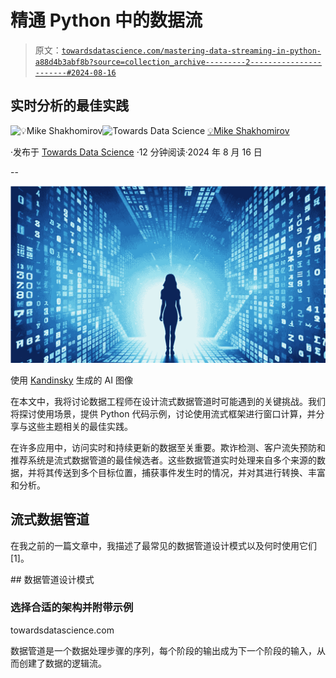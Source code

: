 # 精通 Python 中的数据流

> 原文：[`towardsdatascience.com/mastering-data-streaming-in-python-a88d4b3abf8b?source=collection_archive---------2-----------------------#2024-08-16`](https://towardsdatascience.com/mastering-data-streaming-in-python-a88d4b3abf8b?source=collection_archive---------2-----------------------#2024-08-16)

## 实时分析的最佳实践

[](https://mshakhomirov.medium.com/?source=post_page---byline--a88d4b3abf8b--------------------------------)![💡Mike Shakhomirov](https://mshakhomirov.medium.com/?source=post_page---byline--a88d4b3abf8b--------------------------------)[](https://towardsdatascience.com/?source=post_page---byline--a88d4b3abf8b--------------------------------)![Towards Data Science](https://towardsdatascience.com/?source=post_page---byline--a88d4b3abf8b--------------------------------) [💡Mike Shakhomirov](https://mshakhomirov.medium.com/?source=post_page---byline--a88d4b3abf8b--------------------------------)

·发布于 [Towards Data Science](https://towardsdatascience.com/?source=post_page---byline--a88d4b3abf8b--------------------------------) ·12 分钟阅读·2024 年 8 月 16 日

--

![](img/c13a38b7b469c4368d93945a45573c50.png)

使用 [Kandinsky](https://github.com/ai-forever/Kandinsky-2) 生成的 AI 图像

在本文中，我将讨论数据工程师在设计流式数据管道时可能遇到的关键挑战。我们将探讨使用场景，提供 Python 代码示例，讨论使用流式框架进行窗口计算，并分享与这些主题相关的最佳实践。

在许多应用中，访问实时和持续更新的数据至关重要。欺诈检测、客户流失预防和推荐系统是流式数据管道的最佳候选者。这些数据管道实时处理来自多个来源的数据，并将其传送到多个目标位置，捕获事件发生时的情况，并对其进行转换、丰富和分析。

## 流式数据管道

在我之前的一篇文章中，我描述了最常见的数据管道设计模式以及何时使用它们 [1]。

[](/data-pipeline-design-patterns-100afa4b93e3?source=post_page-----a88d4b3abf8b--------------------------------) ## 数据管道设计模式

### 选择合适的架构并附带示例

towardsdatascience.com

数据管道是一个数据处理步骤的序列，每个阶段的输出成为下一个阶段的输入，从而创建了数据的逻辑流。
